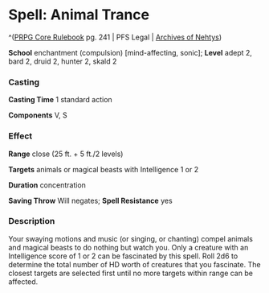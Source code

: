 # Spell: Animal Trance

^([PRPG Core Rulebook][ss-animal-trance] pg. 241 | PFS Legal | [Archives of Nehtys][sn-animal-trance])

**School** enchantment (compulsion) [mind-affecting, sonic]; **Level** adept 2, bard 2, druid 2, hunter 2, skald 2

### Casting

**Casting Time** 1 standard action  

**Components** V, S

### Effect

**Range** close (25 ft. + 5 ft./2 levels)  

**Targets** animals or magical beasts with Intelligence 1 or 2  

**Duration** concentration  

**Saving Throw** Will negates; **Spell Resistance** yes

### Description

Your swaying motions and music (or singing, or chanting) compel animals and magical beasts to do nothing but watch you. Only a creature with an Intelligence score of 1 or 2 can be fascinated by this spell. Roll 2d6 to determine the total number of HD worth of creatures that you fascinate. The closest targets are selected first until no more targets within range can be affected.

[ss-animal-trance]: http://paizo.com/pathfinderRPG/v57
[sn-animal-trance]: http://www.archivesofnethys.com/SpellDisplay.aspx?ItemName=Animal%20Trance